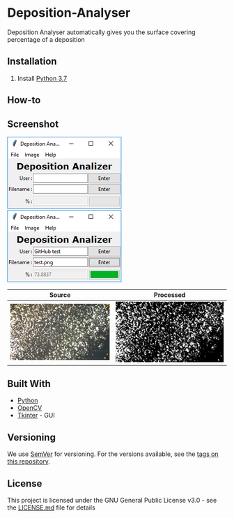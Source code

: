 # Deposition-Analyser
Deposition Analyser automatically gives you the surface covering percentage of a deposition 

## Installation
1. Install [Python 3.7](https://www.python.org/downloads/)


## How-to

## Screenshot

![App Screenshot](/screenshots/app.PNG) 
![App Screenshot](/screenshots/input.PNG)

Source | Processed
------------ | -------------
![sourced image](/screenshots/test.png) | ![Processed image](/screenshots/bin_test.png)



## Built With

* [Python](https://www.python.org/)
* [OpenCV](https://opencv.org/)
* [Tkinter](https://wiki.python.org/moin/TkInter) - GUI

## Versioning

We use [SemVer](http://semver.org/) for versioning. For the versions available, see the [tags on this repository](https://github.com/sylv1nv/Deposition-Analyzer/tags). 

## License

This project is licensed under the GNU General Public License v3.0 - see the [LICENSE.md](LICENSE.md) file for details
